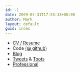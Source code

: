 ```yaml
---
id: -1
date: 2009-05-31T17:58:33+00:00
author: Mark
layout: default
guid: index
---
```

* [CV / Resume](https://cv.mark.allanson.org)
* Code [(@ github)](http://github.com/markallanson)
* [Blog](/blog)
* [Tweets](http://twitter.com/markallanson) & <a rel="me" href="https://mastodon.org.uk/@markallanson">Toots</a>
* [Professional](http://uk.linkedin.com/in/markallanson)
